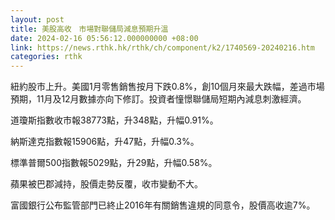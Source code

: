 ```yaml
---
layout: post
title: 美股高收　市場對聯儲局減息預期升溫
date: 2024-02-16 05:56:12.000000000 +08:00
link: https://news.rthk.hk/rthk/ch/component/k2/1740569-20240216.htm
categories: rthk
---
```


紐約股市上升。美國1月零售銷售按月下跌0.8%，創10個月來最大跌幅，差過市場預期，11月及12月數據亦向下修訂。投資者憧憬聯儲局短期內減息刺激經濟。

道瓊斯指數收市報38773點，升348點，升幅0.91%。

納斯達克指數報15906點，升47點，升幅0.3%。

標準普爾500指數報5029點，升29點，升幅0.58%。

蘋果被巴郡減持，股價走勢反覆，收市變動不大。

富國銀行公布監管部門已終止2016年有關銷售違規的同意令，股價高收逾7%。
